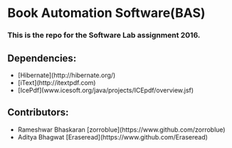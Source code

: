 <h1>Book Automation Software(BAS)</h1>
<h3>This is the repo for the Software Lab assignment 2016.</h3>

<h2>Dependencies:</h2>
<ul>
<li>[Hibernate](http://hibernate.org/)</li>
<li>[iText](http://itextpdf.com) </li>
<li>[IcePdf](www.icesoft.org/java/projects/ICEpdf/overview.jsf)</li>
</ul>

<h2>Contributors:</h2>
<ul>
<li>Rameshwar Bhaskaran [zorroblue](https://www.github.com/zorroblue)
<li>Aditya Bhagwat [Eraseread](https://www.github.com/Eraseread)
</ul>

